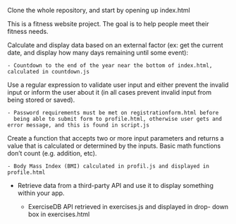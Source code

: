 Clone the whole repository, and start by opening up index.html

This is a fitness website project. The goal is to help people meet their fitness needs.

Calculate and display data based on an external factor (ex: get the current date, and display how many days remaining until some event):

	- Countdown to the end of the year near the bottom of index.html,   	  calculated in countdown.js

Use a regular expression to validate user input and either prevent the invalid input or inform the user about it (in all cases prevent invalid input from being stored or saved).

	- Password requirements must be met on registrationform.html before 
	  being able to submit form to profile.html, otherwise user gets and   	  error message, and this is found in script.js 

Create a function that accepts two or more input parameters and returns a value that is calculated or determined by the inputs.  Basic math functions don’t count (e.g. addition, etc).

	- Body Mass Index (BMI) calculated in profil.js and displayed in 	  profile.html
	

- Retrieve data from a third-party API and use it to display something within your app.

	- ExerciseDB API retrieved in exercises.js and displayed in drop-	  down box in exercises.html
